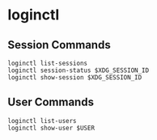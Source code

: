 # loginctl

## Session Commands

```shell
loginctl list-sessions
loginctl session-status $XDG_SESSION_ID
loginctl show-session $XDG_SESSION_ID
```

## User Commands

```shell
loginctl list-users
loginctl show-user $USER
```
